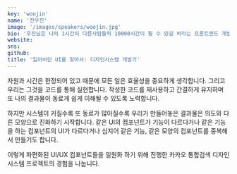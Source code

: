 ```yaml
---
key: 'woojin'
name: '전우진'
image: '/images/speakers/woojin.jpg'
bio: '우진님은 나의 1시간이 다른사람들의 10000시간이 될 수 있길 바라는 프론트엔드 개발자입니다. 현재는 카카오 엔터프라이즈에서 통합검색 프론트엔드를 개발하고 있습니다. 가능한 짧고 간단하게 개발하도록 노력합니다.'
website:
sns:
github:
title: '잃어버린 UI를 찾아서: 디자인시스템 개발기'
---
```


자원과 시간은 한정되어 있고 때문에 모든 일은 효율성을 중요하게 생각합니다. 그리고 우리는 그것을 코드를 통해 실현합니다. 작성한 코드를 재사용하고 간결하게 유지하며 또 나의 결과물이 동료게 쉽게 이해될 수 있도록 노력합니다.


하지만 시스템이 커질수록 또 동료가 많아질수록 우리가 만들어놓은 결과물은 의도와 다른 모양으로 진화하기 시작합니다. 같은 UI의 컴포넌트가 기능이 다르다거나 같은 기능을 하는 컴포넌트의 UI가 다르다거나 심지어 같은 기능, 같은 모양의 컴포넌트를 중복해서 만들기도 합니다.


이렇게 파편화된 UI/UX 컴포넌트들을 일원화 하기 위해 진행한 카카오 통합검색 디자인시스템 프로젝트의 경험을 나눕니다.

